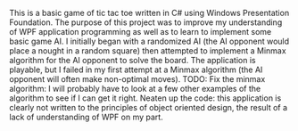 This is a basic game of tic tac toe written in C# using Windows Presentation Foundation.
The purpose of this project was to improve my understanding of WPF application programming as well as to learn to implement some basic game AI.
I initially began with a randomized AI (the AI opponent would place a nought in a random square) then attempted to implement a Minmax algorithm for the AI opponent to solve the board.
The application is playable, but I failed in my first attempt at a Minmax algorithm (the AI opponent will often make non-optimal moves).
TODO:
Fix the minmax algorithm: I will probably have to look at a few other examples of the algorithm to see if I can get it right.
Neaten up the code: this application is clearly not written to the principles of object oriented design, the result of a lack of understanding of WPF on my part.
